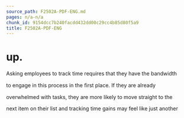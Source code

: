 ```yaml
---
source_path: F2502A-PDF-ENG.md
pages: n/a-n/a
chunk_id: 9154dcc7b240facdd432dd00c29cc4b85d80f5a9
title: F2502A-PDF-ENG
---
```

# up.

Asking employees to track time requires that they have the bandwidth

to engage in this process in the ﬁrst place. If they are already

overwhelmed with tasks, they are more likely to move straight to the

next item on their list and tracking time gains may feel like just another
